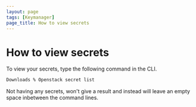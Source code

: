 ```yaml
---
layout: page
tags: [Keymanager]
page_title: How to view secrets
---
```


# How to view secrets

To view your secrets, type the following command in the CLI.

``` bash
Downloads % Openstack secret list
```

Not having any secrets, won't give a result and instead will leave an empty space inbetween the command lines. 
